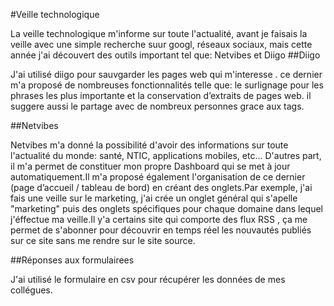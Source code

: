 #Veille technologique

La veille technologique m'informe sur toute l'actualité, avant je faisais la veille avec une simple recherche suur googl, réseaux sociaux, mais cette année j'ai découvert des outils important tel que: Netvibes et Diigo
##Diigo

J'ai utilisé diigo pour sauvgarder les pages web qui m'interesse . ce dernier m'a proposé de nombreuses fonctionnalités telle que: le surlignage pour les phrases les plus importante et la conservation d’extraits de pages web.
il suggere aussi le partage avec de nombreux personnes grace aux tags. 

##Netvibes

Netvibes m'a donné la possibilité d'avoir des informations sur toute l'actualité du monde: santé, NTIC, applications mobiles, etc...
D'autres part, il m'a permet de constituer mon propre Dashboard qui se met à jour automatiquement.Il m'a proposé également l'organisation de ce dernier (page d’accueil / tableau de bord) en créant des onglets.Par exemple, j'ai fais une  veille sur le marketing, j'ai crée un onglet général qui s'apelle "marketing" puis des onglets spécifiques pour chaque domaine dans lequel j'éffectue ma veille.Il y'a certains site qui comporte des flux RSS , ça me permet de s'abonner  pour découvrir en temps réel les nouvautés publiés sur ce site sans me rendre sur le site source.

##Réponses aux formulairees

J'ai utilisé le formulaire en csv pour récupérer les données de mes collégues.
